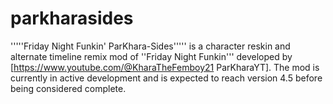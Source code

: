 # parkharasides
'''''Friday Night Funkin' ParKhara-Sides''''' is a character reskin and alternate timeline remix mod of ''Friday Night Funkin''' developed by [https://www.youtube.com/@KharaTheFemboy21 ParKharaYT].  The mod is currently in active development and is expected to reach version 4.5 before being considered complete.
